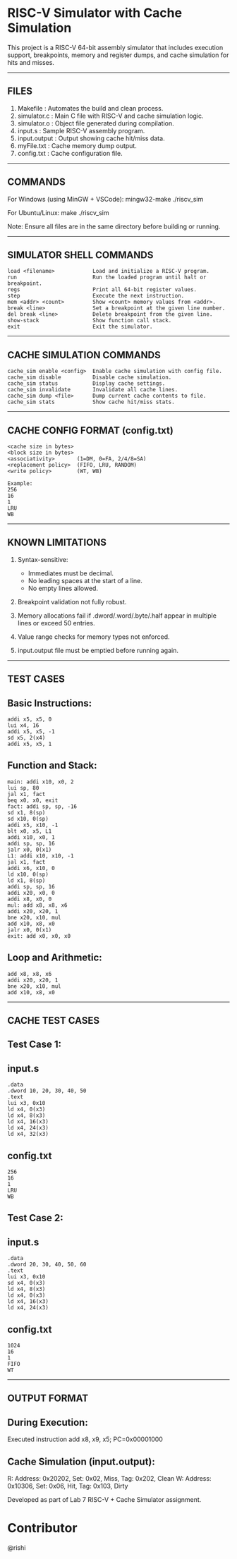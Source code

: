 RISC-V Simulator with Cache Simulation
======================================

This project is a RISC-V 64-bit assembly simulator that includes execution support, breakpoints, memory and register dumps, and cache simulation for hits and misses.

------------------------------------------------------------
FILES
------------------------------------------------------------

1. Makefile          : Automates the build and clean process.
2. simulator.c       : Main C file with RISC-V and cache simulation logic.
3. simulator.o       : Object file generated during compilation.
4. input.s           : Sample RISC-V assembly program.
5. input.output      : Output showing cache hit/miss data.
6. myFile.txt        : Cache memory dump output.
7. config.txt        : Cache configuration file.

------------------------------------------------------------
COMMANDS
------------------------------------------------------------

For Windows (using MinGW + VSCode):
    mingw32-make
    ./riscv_sim

For Ubuntu/Linux:
    make
    ./riscv_sim

Note: Ensure all files are in the same directory before building or running.

------------------------------------------------------------
SIMULATOR SHELL COMMANDS
------------------------------------------------------------

    load <filename>            Load and initialize a RISC-V program.
    run                        Run the loaded program until halt or breakpoint.
    regs                       Print all 64-bit register values.
    step                       Execute the next instruction.
    mem <addr> <count>         Show <count> memory values from <addr>.
    break <line>               Set a breakpoint at the given line number.
    del break <line>           Delete breakpoint from the given line.
    show-stack                 Show function call stack.
    exit                       Exit the simulator.

------------------------------------------------------------
CACHE SIMULATION COMMANDS
------------------------------------------------------------

    cache_sim enable <config>  Enable cache simulation with config file.
    cache_sim disable          Disable cache simulation.
    cache_sim status           Display cache settings.
    cache_sim invalidate       Invalidate all cache lines.
    cache_sim dump <file>      Dump current cache contents to file.
    cache_sim stats            Show cache hit/miss stats.

------------------------------------------------------------
CACHE CONFIG FORMAT (config.txt)
------------------------------------------------------------

    <cache size in bytes>
    <block size in bytes>
    <associativity>       (1=DM, 0=FA, 2/4/8=SA)
    <replacement policy>  (FIFO, LRU, RANDOM)
    <write policy>        (WT, WB)

    Example:
    256
    16
    1
    LRU
    WB

------------------------------------------------------------
KNOWN LIMITATIONS
------------------------------------------------------------

1. Syntax-sensitive:
   - Immediates must be decimal.
   - No leading spaces at the start of a line.
   - No empty lines allowed.

2. Breakpoint validation not fully robust.

3. Memory allocations fail if .dword/.word/.byte/.half appear in multiple lines or exceed 50 entries.

4. Value range checks for memory types not enforced.

5. input.output file must be emptied before running again.

------------------------------------------------------------
TEST CASES
------------------------------------------------------------

Basic Instructions:
-------------------
    addi x5, x5, 0
    lui x4, 16
    addi x5, x5, -1
    sd x5, 2(x4)
    addi x5, x5, 1

Function and Stack:
-------------------
    main: addi x10, x0, 2
    lui sp, 80
    jal x1, fact
    beq x0, x0, exit
    fact: addi sp, sp, -16
    sd x1, 8(sp)
    sd x10, 0(sp)
    addi x5, x10, -1
    blt x0, x5, L1
    addi x10, x0, 1
    addi sp, sp, 16
    jalr x0, 0(x1)
    L1: addi x10, x10, -1
    jal x1, fact
    addi x6, x10, 0
    ld x10, 0(sp)
    ld x1, 8(sp)
    addi sp, sp, 16
    addi x20, x0, 0
    addi x8, x0, 0
    mul: add x8, x8, x6
    addi x20, x20, 1
    bne x20, x10, mul
    add x10, x8, x0
    jalr x0, 0(x1)
    exit: add x0, x0, x0

Loop and Arithmetic:
--------------------
    add x8, x8, x6
    addi x20, x20, 1
    bne x20, x10, mul
    add x10, x8, x0

------------------------------------------------------------
CACHE TEST CASES
------------------------------------------------------------

Test Case 1:
------------
input.s
-------
    .data
    .dword 10, 20, 30, 40, 50
    .text
    lui x3, 0x10
    ld x4, 0(x3)
    ld x4, 8(x3)
    ld x4, 16(x3)
    ld x4, 24(x3)
    ld x4, 32(x3)

config.txt
----------
    256
    16
    1
    LRU
    WB

Test Case 2:
------------
input.s
-------
    .data
    .dword 20, 30, 40, 50, 60
    .text
    lui x3, 0x10
    sd x4, 0(x3)
    ld x4, 8(x3)
    ld x4, 0(x3)
    ld x4, 16(x3)
    ld x4, 24(x3)

config.txt
----------
    1024
    16
    1
    FIFO
    WT

------------------------------------------------------------
OUTPUT FORMAT
------------------------------------------------------------

During Execution:
-----------------
Executed instruction add x8, x9, x5; PC=0x00001000

Cache Simulation (input.output):
--------------------------------
R: Address: 0x20202, Set: 0x02, Miss, Tag: 0x202, Clean
W: Address: 0x10306, Set: 0x06, Hit, Tag: 0x103, Dirty


Developed as part of Lab 7 RISC-V + Cache Simulator assignment.

# Contributor
@rishi

